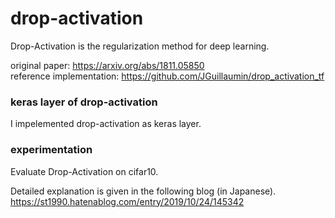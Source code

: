 # drop-activation<br>
Drop-Activation is the regularization method for deep learning.<br>

original paper: https://arxiv.org/abs/1811.05850<br>
reference implementation: https://github.com/JGuillaumin/drop_activation_tf<br>

### keras layer of drop-activation<br>
I impelemented drop-activation as keras layer.<br>

### experimentation<br>
Evaluate Drop-Activation on cifar10.<br>


Detailed explanation is given in the following blog (in Japanese).<br>
https://st1990.hatenablog.com/entry/2019/10/24/145342<br>
